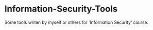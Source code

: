 # Information-Security-Tools
Some tools writen by myself or others for 'Information Security' course.
